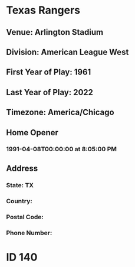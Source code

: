 # Texas Rangers
## Venue: Arlington Stadium
## Division: American League West
## First Year of Play: 1961
## Last Year of Play: 2022
## Timezone: America/Chicago
## Home Opener
### 1991-04-08T00:00:00 at 8:05:00 PM
## Address
### 
### State: TX
### Country: 
### Postal Code: 
### Phone Number: 
# ID 140